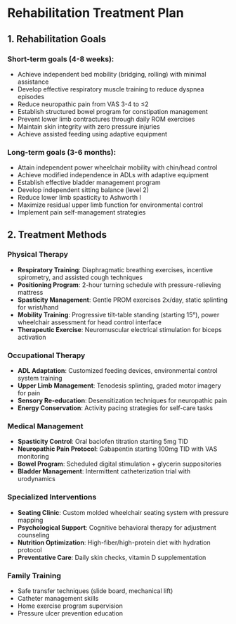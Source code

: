 # Rehabilitation Treatment Plan

## 1. Rehabilitation Goals
### Short-term goals (4-8 weeks):
- Achieve independent bed mobility (bridging, rolling) with minimal assistance
- Develop effective respiratory muscle training to reduce dyspnea episodes
- Reduce neuropathic pain from VAS 3-4 to ≤2
- Establish structured bowel program for constipation management
- Prevent lower limb contractures through daily ROM exercises
- Maintain skin integrity with zero pressure injuries
- Achieve assisted feeding using adaptive equipment

### Long-term goals (3-6 months):
- Attain independent power wheelchair mobility with chin/head control
- Achieve modified independence in ADLs with adaptive equipment
- Establish effective bladder management program
- Develop independent sitting balance (level 2)
- Reduce lower limb spasticity to Ashworth I
- Maximize residual upper limb function for environmental control
- Implement pain self-management strategies

## 2. Treatment Methods
### Physical Therapy
- **Respiratory Training**: Diaphragmatic breathing exercises, incentive spirometry, and assisted cough techniques
- **Positioning Program**: 2-hour turning schedule with pressure-relieving mattress
- **Spasticity Management**: Gentle PROM exercises 2x/day, static splinting for wrist/hand
- **Mobility Training**: Progressive tilt-table standing (starting 15°), power wheelchair assessment for head control interface
- **Therapeutic Exercise**: Neuromuscular electrical stimulation for biceps activation

### Occupational Therapy
- **ADL Adaptation**: Customized feeding devices, environmental control system training
- **Upper Limb Management**: Tenodesis splinting, graded motor imagery for pain
- **Sensory Re-education**: Desensitization techniques for neuropathic pain
- **Energy Conservation**: Activity pacing strategies for self-care tasks

### Medical Management
- **Spasticity Control**: Oral baclofen titration starting 5mg TID
- **Neuropathic Pain Protocol**: Gabapentin starting 100mg TID with VAS monitoring
- **Bowel Program**: Scheduled digital stimulation + glycerin suppositories
- **Bladder Management**: Intermittent catheterization trial with urodynamics

### Specialized Interventions
- **Seating Clinic**: Custom molded wheelchair seating system with pressure mapping
- **Psychological Support**: Cognitive behavioral therapy for adjustment counseling
- **Nutrition Optimization**: High-fiber/high-protein diet with hydration protocol
- **Preventative Care**: Daily skin checks, vitamin D supplementation

### Family Training
- Safe transfer techniques (slide board, mechanical lift)
- Catheter management skills
- Home exercise program supervision
- Pressure ulcer prevention education
